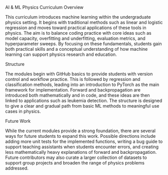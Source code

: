 AI & ML Physics Curriculum
Overview

This curriculum introduces machine learning within the undergraduate physics setting. It begins with traditional methods such as linear and logistic regression and moves toward practical applications of these tools in physics. The aim is to balance coding practice with core ideas such as model capacity, overfitting and underfitting, evaluation metrics, and hyperparameter sweeps. By focusing on these fundamentals, students gain both practical skills and a conceptual understanding of how machine learning can support physics research and education.

Structure

The modules begin with GitHub basics to provide students with version control and workflow practice. This is followed by regression and classification methods, leading into an introduction to PyTorch as the main framework for implementation. Forward and backpropagation are introduced both mathematically and in code, and these ideas are then linked to applications such as leukemia detection. The structure is designed to give a clear and gradual path from basic ML methods to meaningful use cases in physics.

Future Work

While the current modules provide a strong foundation, there are several ways for future students to expand this work. Possible directions include adding more unit tests for the implemented functions, writing a bug guide to support teaching assistants when students encounter errors, and creating less mathematically heavy explanations of forward and backpropagation. Future contributors may also curate a larger collection of datasets to support group projects and broaden the range of physics problems addressed.

